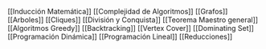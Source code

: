 [[Inducción Matemática]]
[[Complejidad de Algoritmos]]
[[Grafos]]
[[Arboles]]
[[Cliques]]
[[División y Conquista]]
[[Teorema Maestro general]]
[[Algoritmos Greedy]]
[[Backtracking]]
[[Vertex Cover]]
[[Dominating Set]]
[[Programación Dinámica]]
[[Programación Lineal]]
[[Reducciones]]

